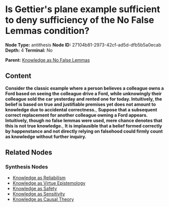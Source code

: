 # Is Gettier's plane example sufficient to deny sufficiency of the No False Lemmas condition?

**Node Type:** antithesis
**Node ID:** 27104b81-2973-42cf-ad5d-dfb5b5a0ecab
**Depth:** 4
**Terminal:** No

**Parent:** [Knowledge as No False Lemmas](knowledge-as-no-false-lemmas-synthesis-3eb1b6db-bd99-4afc-9104-bc700df5fe8f.md)

## Content

**Consider the classic example where a person believes a colleague owns a Ford based on seeing the colleague drive a Ford, while unknowingly their colleague sold the car yesterday and rented one for today. Intuitively, the belief is based on true and justifiable premises yet does not amount to knowledge due to accidental correctness.**, **Suppose that a subsequent correct replacement for another colleague owning a Ford appears. Intuitively, though no false lemmas were used, mere chance denotes that this is not true knowledge.**, **It is implausible that a belief formed correctly by happenstance and not directly relying on falsehood could firmly count as knowledge without further inquiry.**

## Related Nodes

### Synthesis Nodes

- [Knowledge as Reliabilism](knowledge-as-reliabilism-synthesis-081b6eb0-9b45-4057-bf93-7723b85f966b.md)
- [Knowledge as Virtue Epistemology](knowledge-as-virtue-epistemology-synthesis-8b7c8071-440c-4b21-8ace-36fed0378ac5.md)
- [Knowledge as Safety](knowledge-as-safety-synthesis-07b2d45f-2964-4630-aabc-c3676466a465.md)
- [Knowledge as Sensitivity](knowledge-as-sensitivity-synthesis-a83fef4a-2918-4640-98fa-ebf873c74a1f.md)
- [Knowledge as Causal Theory](knowledge-as-causal-theory-synthesis-1ced8b1b-8290-4972-8460-c33fc22c40e8.md)
